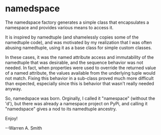 namedspace
==========

The namedspace factory generates a simple class that encapsulates
a namespace and provides various means to access it.

It is inspired by namedtuple (and shamelessly copies some of the
namedtuple code), and was motivated by my realization that I was
often abusing namedtuple, using it as a base class for simple
custom classes.

In these cases, it was the named attribute access and immutability of
the namedtuple that was desirable, and the sequence behavior was not
needed. In fact, when properties were used to override the returned
value of a named attribute, the values available from the underlying
tuple would not match. Fixing this behavior in a sub-class proved much
more difficult than expected, especially since this is behavior that
wasn't really needed anyway.

So, namedspace was born. Orginally, I called it "namespace" (without
the 'd'), but there was already a namespace project on PyPi, and
calling it "namedspace" gives a nod to its namedtuple ancestry.

Enjoy!

--Warren A. Smith
